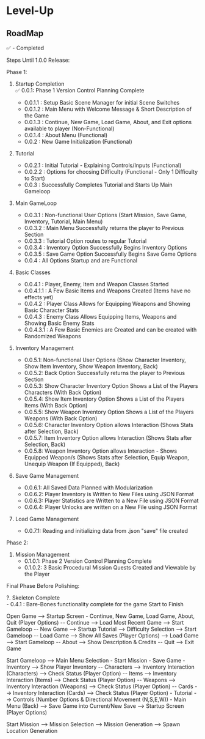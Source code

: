 # Level-Up


## RoadMap

✅ - Completed

Steps Until 1.0.0 Release: 

Phase 1: 

1. Startup Completion  
    ✅ 0.0.1: Phase 1 Version Control Planning Complete
    - 0.0.1.1 : Setup Basic Scene Manager for initial Scene Switches
    - 0.0.1.2 : Main Menu with Welcome Message & Short Description of the Game
    - 0.0.1.3 : Continue, New Game, Load Game, About, and Exit options available to player (Non-Functional)
    - 0.0.1.4 : About Menu (Functional)
    - 0.0.2 : New Game Initialization (Functional)

2. Tutorial   
    - 0.0.2.1 : Initial Tutorial - Explaining Controls/Inputs (Functional)
    - 0.0.2.2 : Options for choosing Difficulty (Functional - Only 1 Difficulty to Start)
    - 0.0.3 : Successfully Completes Tutorial and Starts Up Main Gameloop

3. Main GameLoop  
    - 0.0.3.1 : Non-functional User Options (Start Mission, Save Game, Inventory, Tutorial, Main Menu)
    - 0.0.3.2 : Main Menu Successfully returns the player to Previous Section
    - 0.0.3.3 : Tutorial Option routes to regular Tutorial
    - 0.0.3.4 : Inventory Option Successfully Begins Inventory Options
    - 0.0.3.5 : Save Game Option Successfully Begins Save Game Options
    - 0.0.4 : All Options Startup and are Functional

4. Basic Classes  
    - 0.0.4.1 : Player, Enemy, Item and Weapon Classes Started
    - 0.0.4.1.1 : A Few Basic Items and Weapons Created (Items have no effects yet)
    - 0.0.4.2 : Player Class Allows for Equipping Weapons and Showing Basic Character Stats
    - 0.0.4.3 : Enemy Class Allows Equipping Items, Weapons and Showing Basic Enemy Stats
    - 0.0.4.3.1 : A Few Basic Enemies are Created and can be created with Randomized Weapons

5. Inventory Management  
    - 0.0.5.1: Non-functional User Options (Show Character Inventory, Show Item Inventory, Show Weapon Inventory, Back)
    - 0.0.5.2: Back Option Successfully returns the player to Previous Section
    - 0.0.5.3: Show Character Inventory Option Shows a List of the Players Characters (With Back Option)
    - 0.0.5.4: Show Item Inventory Option Shows a List of the Players Items (With Back Option)
    - 0.0.5.5: Show Weapon Inventory Option Shows a List of the Players Weapons (With Back Option)
    - 0.0.5.6: Character Inventory Option allows Interaction (Shows Stats after Selection, Back)
    - 0.0.5.7: Item Inventory Option allows Interaction (Shows Stats after Selection, Back)
    - 0.0.5.8: Weapon Inventory Option allows Interaction - Shows Equipped Weapon/s (Shows Stats after Selection, Equip Weapon, Unequip Weapon (If Equipped), Back)

6. Save Game Management
    - 0.0.6.1: All Saved Data Planned with Modularization
    - 0.0.6.2: Player Inventory is Written to New Files using JSON Format
    - 0.0.6.3: Player Statistics are Written to a New File using JSON Format
    - 0.0.6.4: Player Unlocks are written on a New File using JSON Format

7. Load Game Management
    - 0.0.7.1: Reading and initializing data from .json "save" file created

Phase 2: 

1. Mission Management
    - 0.1.0.1: Phase 2 Version Control Planning Complete
    - 0.1.0.2: 3 Basic Procedural Mission Quests Created and Viewable by the Player

Final Phase Before Polishing: 

?. Skeleton Complete  
    - 0.4.1 : Bare-Bones functionality complete for the game Start to Finish



Open Game --> Startup Screen
     - Continue, New Game, Load Game, About, Quit (Player Options)
        -- Continue --> Load Most Recent Game --> Start Gameloop
        -- New Game --> Startup Tutorial --> Difficulty Selection --> Start Gameloop
        -- Load Game --> Show All Saves (Player Options) --> Load Game --> Start Gameloop
        -- About --> Show Description & Credits
        -- Quit --> Exit Game

Start Gameloop --> Main Menu Selection
    - Start Mission
    - Save Game
    - Inventory --> Show Player Inventory 
        -- Characters --> Inventory Interaction (Characters) --> Check Status (Player Option)
        -- Items --> Inventory Interaction (Items) --> Check Status (Player Option)
        -- Weapons --> Inventory Interaction (Weapons) --> Check Status (Player Option)
        -- Cards --> Inventory Interaction (Cards) --> Check Status (Player Option)
    - Tutorial --> Controls (Number Options & Directional Movement (N,S,E,W))
    - Main Menu (Back) --> Save Game into Current/New Save --> Startup Screen (Player Options)

Start Mission --> Mission Selection --> Mission Generation --> Spawn Location Generation

